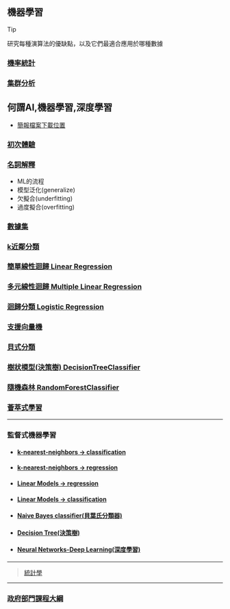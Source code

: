## 機器學習
> [!TIP]
> 研究每種演算法的優缺點，以及它們最適合應用於哪種數據

### [機率統計](./機率統計)
### [集群分析](./集群分析)

## 何謂AI,機器學習,深度學習

- [簡報檔案下載位置](./簡報圖片)

### [初次體驗](./基本package/README.ipynb)

### [名詞解釋](./名詞解釋)
- ML的流程
- 模型泛化(generalize)
- 欠擬合(underfitting)
- 過度擬合(overfitting)

### [數據集](./使用數據)

### [k近鄰分類](./k近鄰分類)

### [簡單線性迴歸 Linear Regression](./簡單線性迴歸)

### [多元線性迴歸 Multiple Linear Regression](./多元線性迴歸)

### [迴歸分類 Logistic Regression](./邏輯迴歸)

### [支援向量機](./支援向量機)

### [貝式分類](./貝氏分類)

### [樹狀模型(決策樹) DecisionTreeClassifier](./樹狀模型)

### [隨機森林 RandomForestClassifier](./隨機森林)



### [薈萃式學習](./薈萃式學習)

---

### 監督式機器學習
- #### [k-nearest-neighbors -> classification](./監督式機器學習/README.ipynb)
- #### [k-nearest-neighbors -> regression](./監督式機器學習/README1.ipynb)
- #### [Linear Models -> regression](./監督式機器學習/README2.ipynb)
- #### [Linear Models -> classification](./監督式機器學習/README3.ipynb)
- #### [Naive Bayes classifier(貝葉氏分類器)](./監督式機器學習/README4.ipynb)
- #### [Decision Tree(決策樹)](./監督式機器學習/README5.ipynb)
- #### [Neural Networks-Deep Learning(深度學習)](./監督式機器學習/README6.ipynb)

---

> [統計學](https://wangcc.me/LSHTMlearningnote/)


---

### [政府部門課程大綱](./法務部機器學習)